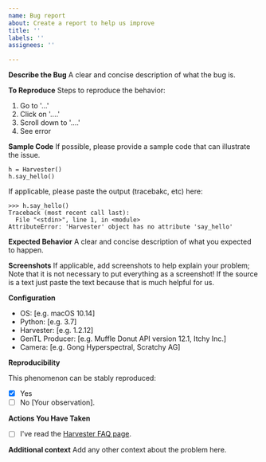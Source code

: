 ```yaml
---
name: Bug report
about: Create a report to help us improve
title: ''
labels: ''
assignees: ''

---
```


**Describe the Bug**
A clear and concise description of what the bug is.

**To Reproduce**
Steps to reproduce the behavior:
1. Go to '...'
2. Click on '....'
3. Scroll down to '....'
4. See error

**Sample Code**
If possible, please provide a sample code that can illustrate the issue.
```
h = Harvester()
h.say_hello()
```
If applicable, please paste the output (tracebakc, etc) here:
```
>>> h.say_hello()
Traceback (most recent call last):
  File "<stdin>", line 1, in <module>
AttributeError: 'Harvester' object has no attribute 'say_hello'
```
 
**Expected Behavior**
A clear and concise description of what you expected to happen.

**Screenshots**
If applicable, add screenshots to help explain your problem; Note that it is not necessary to put everything as a screenshot! If the source is a text just paste the text because that is much helpful for us.

**Configuration**

<!-- Add additional items if needed! -->

 - OS: [e.g. macOS 10.14]
 - Python: [e.g. 3.7]
 - Harvester: [e.g. 1.2.12]
 - GenTL Producer: [e.g. Muffle Donut API version 12.1, Itchy Inc.]
 - Camera: [e.g. Gong Hyperspectral, Scratchy AG]

**Reproducibility**

This phenomenon can be stably reproduced:

- [X] Yes
- [ ] No [Your observation].

**Actions You Have Taken**

<!-- Add additional items if needed! -->
 
- [ ] I've read the [Harvester FAQ page](https://github.com/genicam/harvesters/wiki/FAQ).

**Additional context**
Add any other context about the problem here.
